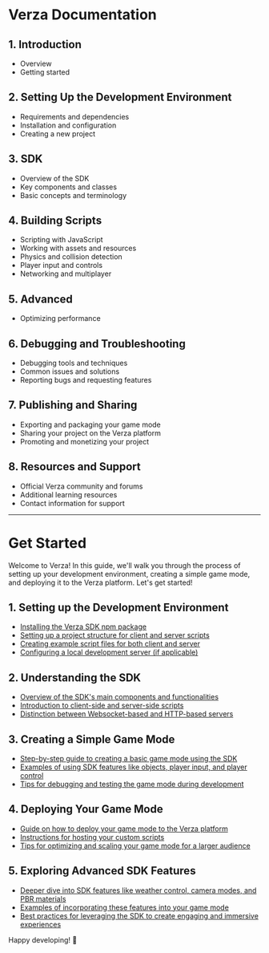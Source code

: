 # Verza Documentation

## 1. Introduction

- Overview
- Getting started

## 2. Setting Up the Development Environment

- Requirements and dependencies
- Installation and configuration
- Creating a new project

## 3. SDK

- Overview of the SDK
- Key components and classes
- Basic concepts and terminology

## 4. Building Scripts

- Scripting with JavaScript
- Working with assets and resources
- Physics and collision detection
- Player input and controls
- Networking and multiplayer

## 5. Advanced

- Optimizing performance

## 6. Debugging and Troubleshooting

- Debugging tools and techniques
- Common issues and solutions
- Reporting bugs and requesting features

## 7. Publishing and Sharing

- Exporting and packaging your game mode
- Sharing your project on the Verza platform
- Promoting and monetizing your project

## 8. Resources and Support

- Official Verza community and forums
- Additional learning resources
- Contact information for support

---

# Get Started

Welcome to Verza! In this guide, we'll walk you through the process of setting up your development environment, creating a simple game mode, and deploying it to the Verza platform. Let's get started!

## 1. Setting up the Development Environment

- [Installing the Verza SDK npm package](#installing-the-verza-sdk-npm-package)
- [Setting up a project structure for client and server scripts](#setting-up-a-project-structure)
- [Creating example script files for both client and server](#creating-example-script-files)
- [Configuring a local development server (if applicable)](#configuring-a-local-development-server)

## 2. Understanding the SDK

- [Overview of the SDK's main components and functionalities](#sdk-overview)
- [Introduction to client-side and server-side scripts](#client-and-server-side-scripts)
- [Distinction between Websocket-based and HTTP-based servers](#websocket-and-http-based-servers)

## 3. Creating a Simple Game Mode

- [Step-by-step guide to creating a basic game mode using the SDK](#creating-a-basic-game-mode)
- [Examples of using SDK features like objects, player input, and player control](#using-sdk-features)
- [Tips for debugging and testing the game mode during development](#debugging-and-testing)

## 4. Deploying Your Game Mode

- [Guide on how to deploy your game mode to the Verza platform](#deploying-to-verza)
- [Instructions for hosting your custom scripts](#hosting-custom-scripts)
- [Tips for optimizing and scaling your game mode for a larger audience](#optimizing-and-scaling)

## 5. Exploring Advanced SDK Features

- [Deeper dive into SDK features like weather control, camera modes, and PBR materials](#advanced-sdk-features)
- [Examples of incorporating these features into your game mode](#incorporating-advanced-features)
- [Best practices for leveraging the SDK to create engaging and immersive experiences](#leveraging-the-sdk)

Happy developing! 🧱
